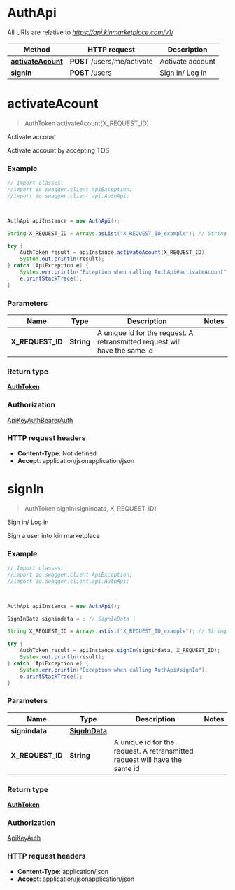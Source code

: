 # AuthApi

All URIs are relative to *https://api.kinmarketplace.com/v1/*

Method | HTTP request | Description
------------- | ------------- | -------------
[**activateAcount**](AuthApi.md#activateAcount) | **POST** /users/me/activate | Activate account
[**signIn**](AuthApi.md#signIn) | **POST** /users | Sign in/ Log in




<a name="activateAcount"></a>
# **activateAcount**
> AuthToken activateAcount(X_REQUEST_ID)

Activate account

Activate account by accepting TOS

### Example
```java
// Import classes:
//import io.swagger.client.ApiException;
//import io.swagger.client.api.AuthApi;



AuthApi apiInstance = new AuthApi();

String X_REQUEST_ID = Arrays.asList("X_REQUEST_ID_example"); // String | A unique id for the request. A retransmitted request will have the same id

try {
    AuthToken result = apiInstance.activateAcount(X_REQUEST_ID);
    System.out.println(result);
} catch (ApiException e) {
    System.err.println("Exception when calling AuthApi#activateAcount");
    e.printStackTrace();
}
```

### Parameters

Name | Type | Description  | Notes
------------- | ------------- | ------------- | -------------
 **X_REQUEST_ID** | **String**| A unique id for the request. A retransmitted request will have the same id |


### Return type

[**AuthToken**](AuthToken.md)

### Authorization

[ApiKeyAuth](../README.md#ApiKeyAuth)[BearerAuth](../README.md#BearerAuth)

### HTTP request headers

 - **Content-Type**: Not defined
 - **Accept**: application/jsonapplication/json


<a name="signIn"></a>
# **signIn**
> AuthToken signIn(signindata, X_REQUEST_ID)

Sign in/ Log in

Sign a user into kin marketplace

### Example
```java
// Import classes:
//import io.swagger.client.ApiException;
//import io.swagger.client.api.AuthApi;



AuthApi apiInstance = new AuthApi();

SignInData signindata = ; // SignInData | 

String X_REQUEST_ID = Arrays.asList("X_REQUEST_ID_example"); // String | A unique id for the request. A retransmitted request will have the same id

try {
    AuthToken result = apiInstance.signIn(signindata, X_REQUEST_ID);
    System.out.println(result);
} catch (ApiException e) {
    System.err.println("Exception when calling AuthApi#signIn");
    e.printStackTrace();
}
```

### Parameters

Name | Type | Description  | Notes
------------- | ------------- | ------------- | -------------
 **signindata** | [**SignInData**](.md)|  |
 **X_REQUEST_ID** | **String**| A unique id for the request. A retransmitted request will have the same id |


### Return type

[**AuthToken**](AuthToken.md)

### Authorization

[ApiKeyAuth](../README.md#ApiKeyAuth)

### HTTP request headers

 - **Content-Type**: application/json
 - **Accept**: application/jsonapplication/json



